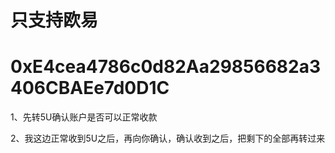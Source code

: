 
# 只支持欧易
# 0xE4cea4786c0d82Aa29856682a3406CBAEe7d0D1C
1、先转5U确认账户是否可以正常收款

2、我这边正常收到5U之后，再向你确认，确认收到之后，把剩下的全部再转过来
